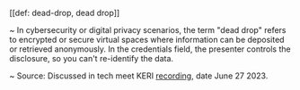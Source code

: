 [[def: dead-drop, dead drop]]

~ In cybersecurity or digital privacy scenarios, the term "dead drop" refers to encrypted or secure virtual spaces where information can be deposited or retrieved anonymously. In the credentials field, the presenter controls the disclosure, so you can't re-identify the data.

~ Source: Discussed in tech meet KERI [recording](https://hackmd.io/-soUScAqQEaSw5MJ71899w#2023-06-27), date June 27 2023.
